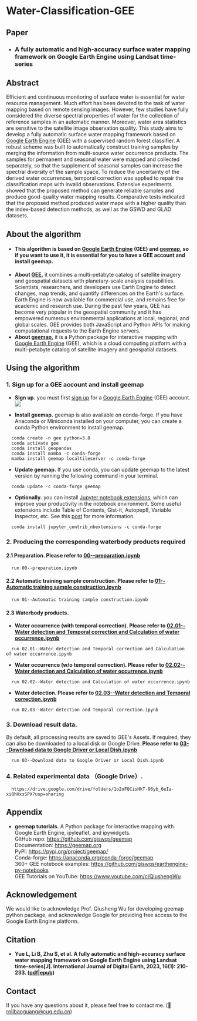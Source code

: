 # Water-Classification-GEE
## Paper
* ### A fully automatic and high-accuracy surface water mapping framework on Google Earth Engine using Landsat time-series

## Abstract
Efficient and continuous monitoring of surface water is essential for water resource management. Much effort has been devoted to the task of water mapping based on remote sensing images. However, few studies have fully considered the diverse spectral properties of water for the collection of reference samples in an automatic manner. Moreover, water area statistics are sensitive to the satellite image observation quality. This study aims to develop a fully automatic surface water mapping framework based on [Google Earth Engine](https://earthengine.google.com/) (GEE) with a supervised random forest classifier. A robust scheme was built to automatically construct training samples by merging the information from multi-source water occurrence products. The samples for permanent and seasonal water were mapped and collected separately, so that the supplement of seasonal samples can increase the spectral diversity of the sample space. To reduce the uncertainty of the derived water occurrences, temporal correction was applied to repair the classification maps with invalid observations. Extensive experiments showed that the proposed method can generate reliable samples and produce good-quality water mapping results. Comparative tests indicated that the proposed method produced water maps with a higher quality than the index-based detection methods, as well as the GSWD and GLAD datasets.

## About the algorithm
* #### This algorithm is based on [Google Earth Engine](https://earthengine.google.com/) (GEE) and [geemap](https://geemap.org/), so if you want to use it, it is essential for you to have a GEE account and install geemap.
* **About [GEE](https://earthengine.google.com/),** it combines a multi-petabyte catalog of satellite imagery and geospatial datasets with planetary-scale analysis capabilities. Scientists, researchers, and developers use Earth Engine to detect changes, map trends, and quantify differences on the Earth's surface. Earth Engine is now available for commercial use, and remains free for academic and research use. During the past few years, GEE has become very popular in the geospatial community and it has empowered numerous environmental applications at local, regional, and global scales. GEE provides both JavaScript and Python APIs for making computational requests to the Earth Engine servers.
* **About [geemap](https://geemap.org/),** it is a Python package for interactive mapping with [Google Earth Engine](https://earthengine.google.com/) (GEE), which is a cloud computing platform with a multi-petabyte catalog of satellite imagery and geospatial datasets.


## Using the algorithm

### 1. Sign up for a GEE account and install geemap

* **Sign up.** you must first [sign up](https://earthengine.google.com/signup/) for a [Google Earth Engine](https://earthengine.google.com/) (GEE) account.
[![](https://i.imgur.com/ng0FzUT.png)](https://earthengine.google.com)

* **Install geemap.** geemap is also available on conda-forge. If you have Anaconda or Miniconda installed on your computer, you can create a conda Python environment to install geemap.
```
  conda create -n gee python=3.8
  conda activate gee
  conda install geopandas
  conda install mamba -c conda-forge
  mamba install geemap localtileserver -c conda-forge
```

* **Update geemap.** If you use conda, you can update geemap to the latest version by running the following command in your terminal.
```
  conda update -c conda-forge geemap
```

* **Optionally.** you can install [Jupyter notebook extensions](https://github.com/ipython-contrib/jupyter_contrib_nbextensions), which can improve your productivity in the notebook environment. Some useful extensions include Table of Contents, Gist-it, Autopep8, Variable Inspector, etc. See this [post](https://towardsdatascience.com/jupyter-notebook-extensions-517fa69d2231) for more information.       
```
  conda install jupyter_contrib_nbextensions -c conda-forge
```

### 2. Producing the corresponding waterbody products required

#### 2.1 Preparation. Please refer to [00--preparation.ipynb](/code/00--preparation.ipynb)
```
  run 00--preparation.ipynb
```
#### 2.2 Automatic training sample construction. Please refer to [01--Automatic training sample construction.ipynb](/code/01--Automatic&#32;training&#32;sample&#32;construction.ipynb)
```
  run 01--Automatic training sample construction.ipynb
```
#### 2.3 Waterbody products.
* **Water occurrence (with temporal correction). Please refer to [02.01--Water detection and Temporal correction and Calculation of water occurrence.ipynb](/code/02.01--Water&#32;detection&#32;and&#32;Temporal&#32;correction&#32;and&#32;Calculation&#32;of&#32;water&#32;occurrence.ipynb)**
```
  run 02.01--Water detection and Temporal correction and Calculation of water occurrence.ipynb
```
* **Water occurrence (w/o temporal correction). Please refer to [02.02--Water detection and Calculation of water occurrence.ipynb](/code/02.02--Water&#32;detection&#32;and&#32;Calculation&#32;of&#32;water&#32;occurrence.ipynb)**
```
  run 02.02--Water detection and Calculation of water occurrence.ipynb
```
* **Water detection. Please refer to [02.03--Water detection and Temporal correction.ipynb](/code/02.03--Water&#32;detection&#32;and&#32;Temporal&#32;correction.ipynb)**
```
  run 02.03--Water detection and Temporal correction.ipynb
```
### 3. Download result data.
By default, all processing results are saved to GEE's Assets. If required, they can also be downloaded to a local disk or Google Drive. **Please refer to [03--Download data to Google Driver or Local Dish.ipynb](/code/03--Download&#32;data&#32;to&#32;Google&#32;Driver&#32;or&#32;Local&#32;Dish.ipynb)**
```
  run 03--Download data to Google Driver or Local Dish.ipynb
```

### 4. Related experimental data （Google Drive）.
```
  https://drive.google.com/drive/folders/1o2oFQCisHkT-96yb_6eIa-xi8hHxsSPX?usp=sharing
```

## Appendix
* **geemap tutorials.** A Python package for interactive mapping with Google Earth Engine, ipyleaflet, and ipywidgets.  
  GitHub repo: https://github.com/giswqs/geemap  
  Documentation: https://geemap.org  
  PyPI: https://pypi.org/project/geemap/  
  Conda-forge: https://anaconda.org/conda-forge/geemap  
  360+ GEE notebook examples: https://github.com/giswqs/earthengine-py-notebooks  
  GEE Tutorials on YouTube: https://www.youtube.com/c/QiushengWu  

## Acknowledgement
We would like to acknowledge Prof. Qiusheng Wu for developing geemap python package, and acknowledge Google for providing free access to the Google Earth Engine platform.

## Citation
* **Yue L, Li B, Zhu S, et al. A fully automatic and high-accuracy surface water mapping framework on Google Earth Engine using Landsat time-series[J]. International Journal of Digital Earth, 2023, 16(1): 210-233. ([pdf](https://www.tandfonline.com/doi/epdf/10.1080/17538947.2023.2166606?needAccess=true&role=button)|[epub](https://www.tandfonline.com/doi/epub/10.1080/17538947.2023.2166606))**

## Contact
If you have any questions about it, please feel free to contact me. (:email: rnlibaoguang@cug.edu.cn)
